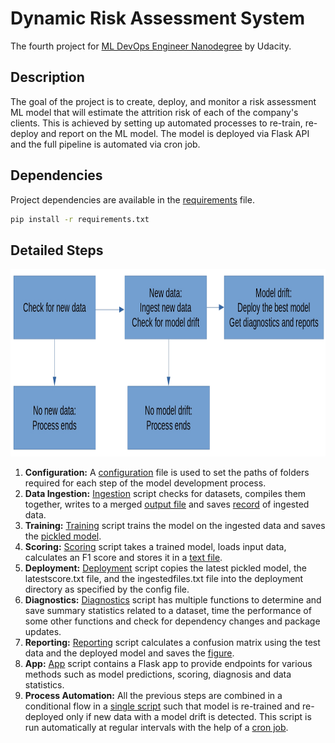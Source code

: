 # Dynamic Risk Assessment System
The fourth project for [ML DevOps Engineer Nanodegree](https://www.udacity.com/course/machine-learning-dev-ops-engineer-nanodegree--nd0821) by Udacity.

## Description
The goal of the project is to create, deploy, and monitor a risk assessment ML model that will estimate the attrition risk of each of the company's clients. This is achieved by setting up automated processes to re-train, re-deploy and report on the ML model. The model is deployed via Flask API and the full pipeline is automated via cron job.


## Dependencies
Project dependencies are available in the [requirements](requirements.txt) file.

```bash
pip install -r requirements.txt
```

## Detailed Steps
<img src="fullprocess.jpg" width=550 height=300>

1. **Configuration:** A [configuration](config.json) file is used to set the paths of folders required for each step of the model development process.
2. **Data Ingestion:** [Ingestion](ingestion.py) script checks for datasets, compiles them together, writes to a merged [output file](/ingesteddata/finaldata.csv) and saves [record](/ingesteddata/ingestedfiles.txt) of ingested data.  
3. **Training:** [Training](training.py) script trains the model on the ingested data and saves the [pickled model](/practicemodels/trainedmodel.pkl).
4. **Scoring:** [Scoring](scoring.py) script takes a trained model, loads input data, calculates an F1 score and stores it in a [text file](/practicemodels//latestscore.txt).
5. **Deployment:** [Deployment](deployment.py) script copies the latest pickled model, the latestscore.txt file, and the ingestedfiles.txt file into the deployment directory as specified by the config file.
6. **Diagnostics:** [Diagnostics](diagnostics.py) script has multiple functions to determine and save summary statistics related to a dataset, time the performance of some other functions and check for dependency changes and package updates.
7. **Reporting:** [Reporting](reporting.py) script calculates a confusion matrix using the test data and the deployed model and saves the [figure](/practicemodels/confusionmatrix.png).
8. **App:** [App](app.py) script contains a Flask app to provide endpoints for various methods such as model predictions, scoring, diagnosis and data statistics.
9. **Process Automation:** All the previous steps are combined in a conditional flow in a [single script](fullprocess.py) such that model is re-trained and re-deployed only if new data with a model drift is detected. This script is run automatically at regular intervals with the help of a [cron job](cronjob.txt). 




